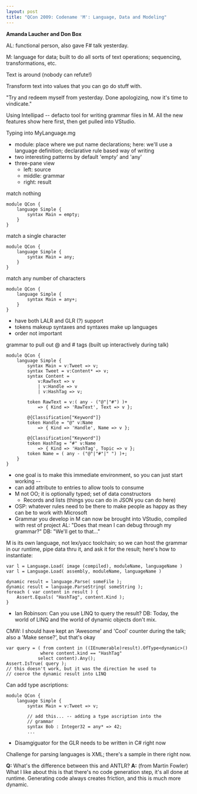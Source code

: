 ```yaml
---
layout: post
title: "QCon 2009: Codename 'M': Language, Data and Modeling"
---
```




<p><strong>Amanda Laucher and Don Box</strong></p>

<p>AL: functional person, also gave F# talk yesterday.</p>

<p>M: language for data; built to do all sorts of text operations;
sequencing, transformations, etc.</p>

<p>Text is around (nobody can refute!)</p>

<p>Transform text into values that you can go do stuff with.</p>

<p>"Try and redeem myself from yesterday. Done apologizing, now it's
time to vindicate."</p>

<p>Using Intellipad -- defacto tool for writing grammar files in
M. All the new features show here first, then get pulled into
VStudio.</p>

<p>Typing into MyLanguage.mg</p>

<ul>
<li>module: place where we put name declarations; here: we'll use a
language definition; declarative rule based way of writing</li>
<li>two interesting patterns by default 'empty' and 'any'</li>
<li>three-pane view
<ul>
<li>left: source</li>
<li>middle: grammar</li>
<li>right: result</li>
</ul></li>
</ul>

<p>match nothing</p>

<pre><code>module QCon {
    language Simple {
        syntax Main = empty;
    }
}
</code></pre>

<p>match a single character</p>

<pre><code>module QCon {
    language Simple {
        syntax Main = any;
    }
}
</code></pre>

<p>match any number of characters</p>

<pre><code>module QCon {
    language Simple {
        syntax Main = any+;
    }
}
</code></pre>

<ul>
<li>have both LALR and GLR (?) support</li>
<li>tokens makeup syntaxes and syntaxes make up languages</li>
<li>order not important</li>
</ul>

<p>grammar to pull out @ and # tags (built up interactively during
talk)</p>

<pre><code>module QCon {
    language Simple {
        syntax Main = v:Tweet =&gt; v;
        syntax Tweet = v:Content* =&gt; v;
        syntax Content = 
            v:RawText =&gt; v 
            | v:Handle =&gt; v
            | v:HashTag =&gt; v;

        token RawText = v:( any - ("@"|"#") )+ 
            =&gt; { Kind =&gt; 'RawText', Text =&gt; v };

        @{Classification["Keyword"]}
        token Handle = "@" v:Name 
            =&gt; { Kind =&gt; 'Handle', Name =&gt; v };

        @{Classification["Keyword"]}
        token HashTag = "#" v:Name 
            =&gt; { Kind =&gt; 'HashTag', Topic =&gt; v };
        token Name = ( any - ("@"|"#"|" ") )+;
    }
}
</code></pre>

<ul>
<li>one goal is to make this immediate environment, so you can just
start working -- </li>
<li>can add attribute to entries to allow tools to consume</li>
<li>M not OO; it is optionally typed; set of data constructors
<ul>
<li>Records and lists (things you can do in JSON you can do
here)</li>
</ul></li>
<li>OSP: whatever rules need to be there to make people as happy as
they can be to work with Microsoft</li>
<li>Grammar you develop in M can now be brought into VStudio,
compiled with rest of project
AL: "Does that mean I can debug through my grammar?" DB: "We'll
get to that..."</li>
</ul>

<p>M is its own language, not lex/yacc toolchain; so we can host the
grammar in our runtime, pipe data thru it, and ask it for the
result; here's how to instantiate:</p>

<pre><code>var l = Language.Load( image (compiled), moduleName, languageName )
var l = Language.Load( assembly, moduleName, languageName )

dynamic result = language.Parse( someFile );
dynamic result = language.ParseString( someString );
foreach ( var content in result ) {
    Assert.Equals( "HashTag", content.Kind );
}
</code></pre>

<ul>
<li>Ian Robinson: Can you use LINQ to query the result?  DB: Today,
the world of LINQ and the world of dynamic objects don't mix.</li>
</ul>

<p>CMW: I should have kept an 'Awesome' and 'Cool' counter during the
talk; also a 'Make sense?', but that's okay</p>

<pre><code>var query = ( from content in ((IEnumerable)result).OfType&lt;dynamic&gt;()
             where content.kind == "HashTag"
            select content).Any();
Assert.IsTrue( query );
// this doesn't work, but it was the direction he used to
// coerce the dynamic result into LINQ
</code></pre>

<p>Can add type ascriptions:</p>

<pre><code>module QCon {
    language Simple {
        syntax Main = v:Tweet =&gt; v;

        // add this... -- adding a type ascription into the
        // grammar
        syntax Bob : Integer32 = any* =&gt; 42;
        ...
</code></pre>

<ul>
<li>Disamgiguator for the GLR needs to be written in C# right now</li>
</ul>

<p>Challenge for parsing languages is XML; there's a sample in there
right now.</p>

<p><strong>Q:</strong> What's the difference between this and ANTLR? <strong>A:</strong> (from
Martin Fowler) What I like about this is that there's no code
generation step, it's all done at runtime. Generating code always
creates friction, and this is much more dynamic.</p>




